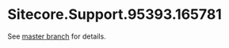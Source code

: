 # Sitecore.Support.95393.165781

See [master branch](https://github.com/sitecoresupport/Sitecore.Support.95393.165781) for details.